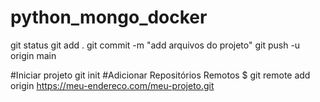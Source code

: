 # python_mongo_docker
git status
git add .
git commit -m "add arquivos do projeto"
git push -u origin main

#Iniciar projeto
git init
#Adicionar Repositórios Remotos
$ git remote add origin https://meu-endereco.com/meu-projeto.git
